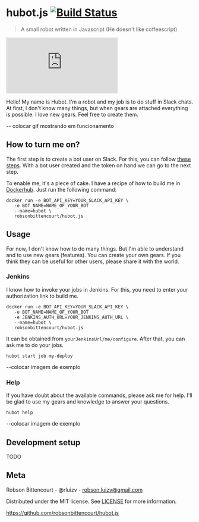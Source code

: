 # hubot.js [![Build Status](https://travis-ci.org/robsonbittencourt/hubot.js.svg?branch=master)](https://travis-ci.org/robsonbittencourt/hubot.js)

> A small robot written in Javascript (He doesn't like coffeescript)

[![nodesource/node](http://dockeri.co/image/robsonbittencourt/hubot.js)](https://registry.hub.docker.com/u/robsonbittencourt/hubot.js/)

Hello! My name is Hubot. I'm a robot and my job is to do stuff in Slack chats. At first, I don't know many things, but when gears are attached everything is possible. I love new gears. Feel free to create them.

-- colocar gif mostrando em funcionamento

## How to turn me on?

The first step is to create a bot user on Slack. For this, you can follow [these steps](https://api.slack.com/bot-users). With a bot user created and the token on hand we can go to the next step.

To enable me, it's a piece of cake. I have a recipe of how to build me in [Dockerhub](https://hub.docker.com/r/robsonbittencourt/hubot.js/). Just run the following command:

```
docker run -e BOT_API_KEY=YOUR_SLACK_API_KEY \
   -e BOT_NAME=NAME_OF_YOUR_BOT
   --name=hubot \
   robsonbittencourt/hubot.js
```

## Usage

For now, I don't know how to do many things. But I'm able to understand and to use new gears (features). You can create your own gears. If you think they can be useful for other users, please share it with the world.

### Jenkins

I know  how to invoke your jobs in Jenkins. For this, you need to enter your authorization link to build me.

```
docker run -e BOT_API_KEY=YOUR_SLACK_API_KEY \
   -e BOT_NAME=NAME_OF_YOUR_BOT
   -e JENKINS_AUTH_URL=YOUR_JENKINS_AUTH_URL \
   --name=hubot \
   robsonbittencourt/hubot.js
```

It can be obtained from `yourJenkinsUrl/me/configure`. After that, you can ask me to do your jobs.

```
hubot start job my-deploy
```

--colocar imagem de exemplo

### Help

If you have doubt about the available commands, please ask me for help. I'll be glad to use my gears and knowledge to answer your questions.

```
hubot help
```

--colocar imagem de exemplo

## Development setup
TODO


## Meta
Robson Bittencourt - @rluizv - robson.luizv@gmail.com

Distributed under the MIT license. See [LICENSE](LICENSE) for more information.

https://github.com/robsonbittencourt/hubot.js
